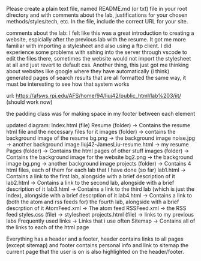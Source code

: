 Please create a plain text file, named README.md (or txt) file in your root directory and with comments about the lab, justifications for your chosen methods/styles/tech, etc. In the file, include the correct URL for your site. 

comments about the lab:
    I felt like this was a great introduction to creating a website, espicially after the previous lab with the resume. It got me more familiar with importing a stylesheet and also using a ftp client. I did experience some problems with sshing into the server through vscode to edit the files there, sometimes the website would not import the stylesheet at all and just revert to default css.
    Another thing, this just got me thinking about websites like google where they have automatically (i think) generated pages of search results that are all formatted the same way, it must be interesting to see how that system works

url: https://afsws.rpi.edu/AFS/home/94/liuj42/public_html/lab%203/iit/ (should work now)

the padding class was for making space in my footer between each element

<!-- Index.html (file)
    Resume (folder)
        → Contains the resume html file and the necessary files for it
    Pages (folder)
        → Contains the html pages of other stuff
        styles.css (file)
            → stylesheet
        projects.html (file)
            → links to my previous labs
        Frequently used links
            → Links that i use often
        Sitemap
            → Contains all of the links to each of the html page -->
updated diagram:
Index.html (file)
    Resume (folder)
        → Contains the resume html file and the necessary files for it
        images (folder) 
        → contains the background image of the resume
            bg.png
            → the background image
            noise.jpg
            → another background image
        liuj42-JamesLiu-resume.html
        → my resume
    Pages (folder)
        → Contains the html pages of other stuff
        images (folder)
        → Contains the background image for the website
            bg2.png
            → the background image
            bg.png
            → another background image
        projects (folder)
        → Contains 4 html files, each of them for each lab that I have done (so far) 
            lab1.html
            → Contains a link to the first lab, alongside with a brief description of it
            lab2.html
            → Contains a link to the second lab, alongside with a brief description of it
            lab3.html
            → Contains a link to the third lab (which is just the index), alongside with a brief descrption of it
            lab4.html
            → Contains a link to (both the atom and rss feeds for) the fourth lab, alongside with a brief descrption of it
            AtomFeed.xml
            → The atom feed
            RSSFeed.xml
            → the RSS feed
        styles.css (file)
            → stylesheet
        projects.html (file)
            → links to my previous labs
        Frequently used links
            → Links that i use often
        Sitemap
            → Contains all of the links to each of the html page

Everything has a header and a footer, header contains links to all pages (except sitemap) and footer contains personal info and link to sitemap
the current page that the user is on is also highlighted on the header/footer.
